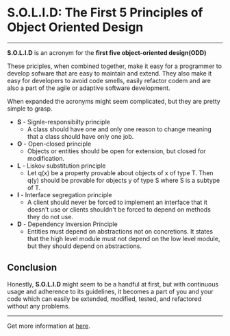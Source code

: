 # S.O.L.I.D: The First 5 Principles of Object Oriented Design

<hr/>

**S.O.L.I.D** is an acronym for the **first five object-oriented design(ODD)**

These priciples, when combined together, make it easy for a programmer to develop sofware that are easy to maintain and extend. They also make it easy for developers to avoid code smells, easily refactor codem and are also a part of the agile or adaptive software development.

When expanded the acronyms might seem complicated, but they are pretty simple to grasp.

- **S** - Signle-responsibilty principle
    - A class should have one and only one reason to change meaning that a class should have only one job.
- **O** - Open-closed principle
    - Objects or entities should be open for extension, but closed for modification.
- **L** - Liskov substitution principle
    - Let q(x) be a property provable about objects of x of type T. Then q(y) should be provable for objects y of type S where S is a subtype of T.
- **I** - Interface segregation principle
    - A client should never be forced to implement an interface that it doesn't use or clients shouldn't be forced to depend on methods they do not use.
- **D** - Dependency Inversion Principle
    - Entities must depend on abstractions not on concretions. It states that the high level module must not depend on the low level module, but they should depend on abstractions.

## Conclusion

Honestly, **S.O.L.I.D** might seem to be a handful at first, but with continuous usage and adherence to its guidelines, it becomes a part of you and your code which can easily be extended, modified, tested, and refactored without any problems.

<hr/>

Get more information at [here](https://scotch.io/bar-talk/s-o-l-i-d-the-first-five-principles-of-object-oriented-design?source=post_page---------------------------#toc-single-responsibility-principle).
